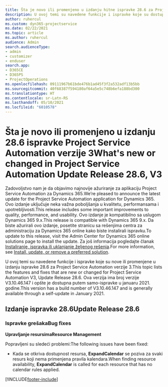 ```yaml
---
title: Šta je novo ili promenjeno u izdanju hitne ispravke 28.6 za Project Service Automation verzije 3
description: U ovoj temi su navedene funkcije i ispravke koje su dostupne u izdanju hitne ispravke 28.6 za Project Service Automation verzije 3.
author: ruhercul
ms.custom: dyn365-projectservice
ms.date: 02/22/2021
ms.topic: article
ms.author: ruhercul
audience: Admin
search.audienceType:
- admin
- customizer
- enduser
search.app:
- D365CE
- D365PS
- ProjectOperations
ms.openlocfilehash: 09111967b61bde476b1ad45f3f2a532adf13b5bb
ms.sourcegitcommit: 40f68387f594180af64a5e5c748b6efa188bd300
ms.translationtype: HT
ms.contentlocale: sr-Latn-RS
ms.lasthandoff: 05/10/2021
ms.locfileid: "6010578"
---
```

# <a name="whats-new-or-changed-in-project-service-automation-update-release-286-v3"></a><span data-ttu-id="bbcf4-103">Šta je novo ili promenjeno u izdanju 28.6 ispravke Project Service Automation verzije 3</span><span class="sxs-lookup"><span data-stu-id="bbcf4-103">What's new or changed in Project Service Automation Update Release 28.6, V3</span></span>

<span data-ttu-id="bbcf4-104">Zadovoljstvo nam je da objavimo najnovije ažuriranje za aplikaciju Project Service Automation za Dynamics 365.</span><span class="sxs-lookup"><span data-stu-id="bbcf4-104">We’re pleased to announce the latest update for the Project Service Automation application for Dynamics 365.</span></span> <span data-ttu-id="bbcf4-105">Ovo izdanje uključuje neka važna poboljšanja u kvalitetu, performansama i upotrebljivosti.</span><span class="sxs-lookup"><span data-stu-id="bbcf4-105">This release includes some important improvements to quality, performance, and usability.</span></span> <span data-ttu-id="bbcf4-106">Ovo izdanje je kompatibilno sa uslugom Dynamics 365 9.x.</span><span class="sxs-lookup"><span data-stu-id="bbcf4-106">This release is compatible with Dynamics 365 9.x.</span></span> <span data-ttu-id="bbcf4-107">Da biste ažurirali ovo izdanje, posetite stranicu sa rešenjima centra za administraciju za Dynamics 365 online kako biste instalirali ispravku.</span><span class="sxs-lookup"><span data-stu-id="bbcf4-107">To update to this release, visit the Admin Center for Dynamics 365 online solutions page to install the update.</span></span> <span data-ttu-id="bbcf4-108">Za još informacija pogledajte članak [Instaliranje, ispravka ili uklanjanje željenog rešenja](/power-platform/admin/install-remove-preferred-solution).</span><span class="sxs-lookup"><span data-stu-id="bbcf4-108">For more information, see [Install, update, or remove a preferred solution](/power-platform/admin/install-remove-preferred-solution).</span></span>

<span data-ttu-id="bbcf4-109">U ovoj temi su navedene funkcije i ispravke koje su nove ili promenjene u izdanju ispravke 28.6 za Project Service Automation verzije 3.</span><span class="sxs-lookup"><span data-stu-id="bbcf4-109">This topic lists the features and fixes that are new or changed for Project Service Automation V3, Update Release 28.6.</span></span> <span data-ttu-id="bbcf4-110">Ova verzija ima broj verzije V3.10.46.147 i opšte je dostupna putem samo-ispravke u januaru 2021. godine.</span><span class="sxs-lookup"><span data-stu-id="bbcf4-110">This version has a build number of V3.10.46.147 and is generally available through a self-update in January 2021.</span></span>

## <a name="update-release-286"></a><span data-ttu-id="bbcf4-111">Izdanje ispravke 28.6</span><span class="sxs-lookup"><span data-stu-id="bbcf4-111">Update Release 28.6</span></span>

### <a name="bug-fixes"></a><span data-ttu-id="bbcf4-112">Ispravke grešaka</span><span class="sxs-lookup"><span data-stu-id="bbcf4-112">Bug fixes</span></span>


<span data-ttu-id="bbcf4-113">**Upravljanje resursima**</span><span class="sxs-lookup"><span data-stu-id="bbcf4-113">**Resource Management**</span></span>

<span data-ttu-id="bbcf4-114">Popravljeni su sledeći problemi:</span><span class="sxs-lookup"><span data-stu-id="bbcf4-114">The following issues have been fixed:</span></span>

- <span data-ttu-id="bbcf4-115">Kada se otkriva dostupnost resursa, **ExpandCalendar** se poziva za svaki resurs koji nema primenjena pravila kalendara.</span><span class="sxs-lookup"><span data-stu-id="bbcf4-115">When finding resource availability, **ExpandCalendar** is called for each resource that has no calendar rules applied.</span></span>


[!INCLUDE[footer-include](../includes/footer-banner.md)]